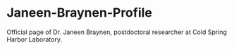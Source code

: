 # Janeen-Braynen-Profile
Official page of Dr. Janeen Braynen, postdoctoral researcher at Cold Spring Harbor Laboratory. 

